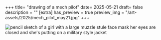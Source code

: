 +++
title= "drawing of a mech pilot"
date= 2025-05-21
draft= false
description = ""
[extra]
has_preview = true
preview_img = "/art-assets/2025/mech_pilot_may21.jpg"
+++

![pencil sketch of a girl with a large muzzle stule face mask her eyes are closed and she's putting on a military style jacket](/art-assets/2025/mech_pilot_may21.jpg)